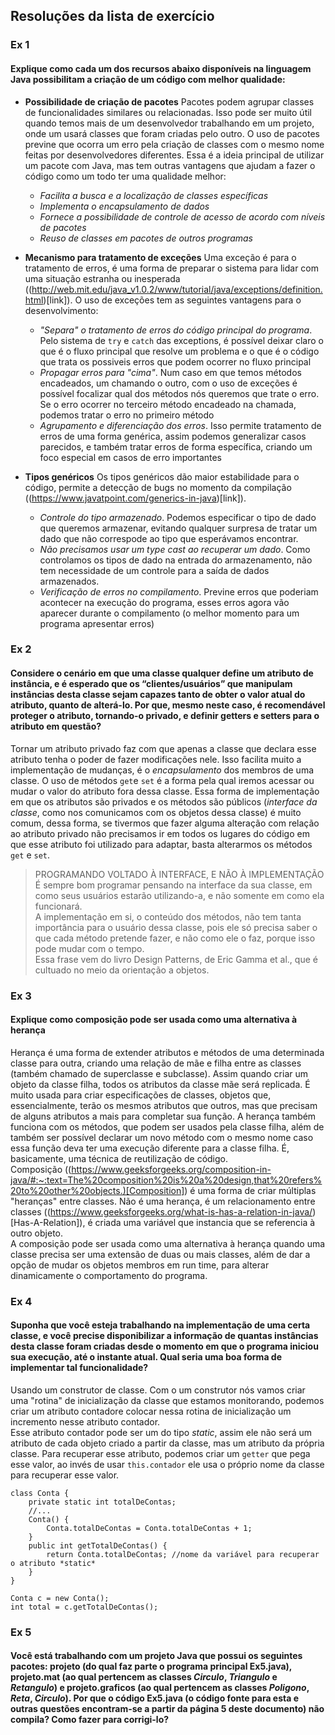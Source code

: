 ## Resoluções da lista de exercício

### Ex 1
#### Explique como cada um dos recursos abaixo disponíveis na linguagem Java possibilitam a criação de um código com melhor qualidade:
- **Possibilidade de criação de pacotes** 
Pacotes podem agrupar classes de funcionalidades similares ou relacionadas. Isso pode ser muito útil quando temos mais de um desenvolvedor trabalhando em um projeto, onde um usará classes que foram criadas pelo outro. O uso de pacotes previne que ocorra um erro pela criação de classes com o mesmo nome feitas por desenvolvedores diferentes. Essa é a ideia principal de utilizar um pacote com Java, mas tem outras vantagens que ajudam a fazer o código como um todo ter uma qualidade melhor:
    - *Facilita a busca e a localização de classes específicas* 
    - *Implementa o encapsulamento de dados*
    - *Fornece a possibilidade de controle de acesso de acordo com níveis de pacotes*
    - *Reuso de classes em pacotes de outros programas*

- **Mecanismo para tratamento de exceções** 
Uma exceção é para o tratamento de erros, é uma forma de preparar o sistema para lidar com uma situação estranha ou inesperada ((http://web.mit.edu/java_v1.0.2/www/tutorial/java/exceptions/definition.html)[link]). O uso de exceções tem as seguintes vantagens para o desenvolvimento:
    - *"Separa" o tratamento de erros do código principal do programa*. Pelo sistema de `try` e `catch` das exceptions, é possível deixar claro o que é o fluxo principal que resolve um problema e o que é o código que trata os possiveis erros que podem ocorrer no fluxo principal
    - *Propagar erros para "cima"*. Num caso em que temos métodos encadeados, um chamando o outro, com o uso de exceções é possível focalizar qual dos métodos nós queremos que trate o erro. Se o erro ocorrer no terceiro método encadeado na chamada, podemos tratar o erro no primeiro método
    - *Agrupamento e diferenciação dos erros*. Isso permite tratamento de erros de uma forma genérica, assim podemos generalizar casos parecidos, e também tratar erros de forma específica, criando um foco especial em casos de erro importantes

- **Tipos genéricos**
Os tipos genéricos dão maior estabilidade para o código, permite a detecção de bugs no momento da compilação ((https://www.javatpoint.com/generics-in-java)[link]).
    - *Controle do tipo armazenado*. Podemos especificar o tipo de dado que queremos armazenar, evitando qualquer surpresa de tratar um dado que não correspode ao tipo que esperávamos encontrar.
    - *Não precisamos usar um type cast ao recuperar um dado*. Como controlamos os tipos de dado na entrada do armazenamento, não tem necessidade de um controle para a saída de dados armazenados.
    - *Verificação de erros no compilamento*. Previne erros que poderiam acontecer na execução do programa, esses erros agora vão aparecer durante o compilamento (o melhor momento para um programa apresentar erros)

### Ex 2
#### Considere o cenário em que uma classe qualquer define um atributo de instância, e é esperado que os “clientes/usuários” que manipulam instâncias desta classe sejam capazes tanto de obter o valor atual do atributo, quanto de alterá-lo. Por que, mesmo neste caso, é recomendável proteger o atributo, tornando-o privado, e definir getters e setters para o atributo em questão?
Tornar um atributo privado faz com que apenas a classe que declara esse atributo tenha o poder de fazer modificações nele. Isso facilita muito a implementação de mudanças, é o _encapsulamento_ dos membros de uma classe. O uso de métodos `get`e `set` é a forma pela qual iremos acessar ou mudar o valor do atributo fora dessa classe. 
Essa forma de implementação em que os atributos são privados e os métodos são públicos (_interface da classe_, como nos comunicamos com os objetos dessa classe) é muito comum, dessa forma, se tivermos que fazer alguma alteração com relação ao atributo privado não precisamos ir em todos os lugares do código em que esse atributo foi utilizado para adaptar, basta alterarmos os métodos `get` e `set`.

> PROGRAMANDO VOLTADO À INTERFACE, E NÃO À IMPLEMENTAÇÃO  
> É sempre bom programar pensando na interface da sua classe, em como seus usuários estarão utilizando-a, e não somente em como ela funcionará.  
> A implementação em si, o conteúdo dos métodos, não tem tanta importância para o usuário dessa classe, pois ele só precisa saber o que cada método pretende fazer, e não como ele o faz, porque isso pode mudar com o tempo.  
> Essa frase vem do livro Design Patterns, de Eric Gamma et al., que é cultuado no meio da orientação a objetos.  

### Ex 3
#### Explique como composição pode ser usada como uma alternativa à herança
Herança é uma forma de extender atributos e métodos de uma determinada classe para outra, criando uma relação de mãe e filha entre as classes (também chamado de superclasse e subclasse). Assim quando criar um objeto da classe filha, todos os atributos da classe mãe será replicada. É muito usada para criar especificações de classes, objetos que, essencialmente, terão os mesmos atributos que outros, mas que precisam de alguns atributos a mais para completar sua função. A herança também funciona com os métodos, que podem ser usados pela classe filha, além de também ser possível declarar um novo método com o mesmo nome caso essa função deva ter uma execução diferente para a classe filha. É, basicamente, uma técnica de reutilização de código.  
Composição ((https://www.geeksforgeeks.org/composition-in-java/#:~:text=The%20composition%20is%20a%20design,that%20refers%20to%20other%20objects.)[Composition]) é uma forma de criar múltiplas "heranças" entre classes. Não é uma herança, é um relacionamento entre classes ((https://www.geeksforgeeks.org/what-is-has-a-relation-in-java/)[Has-A-Relation]), é criada uma variável que instancia que se referencia à outro objeto.  
A composição pode ser usada como uma alternativa à herança quando uma classe precisa ser uma extensão de duas ou mais classes, além de dar a opção de mudar os objetos membros em run time, para alterar dinamicamente o comportamento do programa.  

### Ex 4
#### Suponha que você esteja trabalhando na implementação de uma certa classe, e você precise disponibilizar a informação de quantas instâncias desta classe foram criadas desde o momento em que o programa iniciou sua execução, até o instante atual. Qual seria uma boa forma de implementar tal funcionalidade?
Usando um construtor de classe. Com o um construtor nós vamos criar uma "rotina" de inicialização da classe que estamos monitorando, podemos criar um atributo contadore colocar nessa rotina de inicialização um incremento nesse atributo contador.  
Esse atributo contador pode ser um do tipo *static*, assim ele não será um atributo de cada objeto criado a partir da classe, mas um atributo da própria classe. Para recuperar esse atributo, podemos criar um `getter` que pega esse valor, ao invés de usar `this.contador` ele usa o próprio nome da classe para recuperar esse valor.  

    class Conta {
        private static int totalDeContas;
        //...
        Conta() {
            Conta.totalDeContas = Conta.totalDeContas + 1;
        }
        public int getTotalDeContas() {
            return Conta.totalDeContas; //nome da variável para recuperar o atributo *static*
        }
    }

    Conta c = new Conta();
    int total = c.getTotalDeContas();

### Ex 5
#### Você está trabalhando com um projeto Java que possui os seguintes pacotes: **projeto** (do qual faz parte o programa principal Ex5.java), **projeto.mat** (ao qual pertencem as classes *Circulo*, *Triangulo* e *Retangulo*) e **projeto.graficos** (ao qual pertencem as classes *Poligono*, *Reta*, *Circulo*). Por que o código Ex5.java (o código fonte para esta e outras questões encontram-se a partir da página 5 deste documento) não compila? Como fazer para corrigi-lo?
